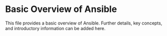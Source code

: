 # Basic Overview of Ansible

This file provides a basic overview of Ansible.
Further details, key concepts, and introductory information can be added here.
